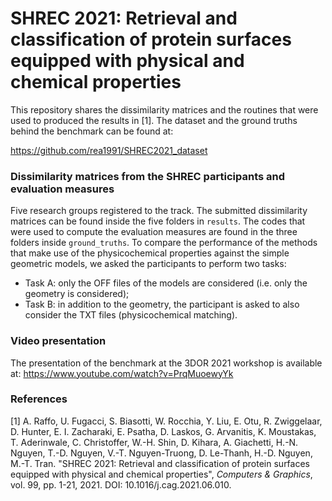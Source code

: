 # SHREC 2021: Retrieval and classification of protein surfaces equipped with physical and chemical properties

This repository shares the dissimilarity matrices and the routines that were used to produced the results in [1]. The dataset and the ground truths behind the benchmark can be found at:

https://github.com/rea1991/SHREC2021_dataset

### Dissimilarity matrices from the SHREC participants and evaluation measures
Five research groups registered to the track. The submitted dissimilarity matrices can be found inside the five folders in `results`. The codes that were used to compute the evaluation measures are found in the three folders inside  `ground_truths`. To compare the performance of the methods that make use of the physicochemical properties against the simple geometric models, we asked the participants to perform two tasks:
- Task A: only the OFF files of the models are considered (i.e. only the geometry is considered);
- Task B: in addition to the geometry, the participant is asked to also consider the TXT files (physicochemical matching).


### Video presentation
The presentation of the benchmark at the 3DOR 2021 workshop is available at:
https://www.youtube.com/watch?v=PrqMuoewyYk


### References
[1]   A. Raffo, U. Fugacci, S. Biasotti, W. Rocchia, Y. Liu, E. Otu, R. Zwiggelaar, D. Hunter, E. I. Zacharaki, E. Psatha, D. Laskos, G. Arvanitis, K. Moustakas, T. Aderinwale, C. Christoffer, W.-H. Shin, D. Kihara, A. Giachetti, H.-N. Nguyen, T.-D. Nguyen, V.-T. Nguyen-Truong, D. Le-Thanh, H.-D. Nguyen, M.-T. Tran. "SHREC 2021: Retrieval and classification of protein surfaces equipped with physical and chemical properties", *Computers & Graphics*, vol. 99, pp. 1-21, 2021. DOI: 10.1016/j.cag.2021.06.010.
